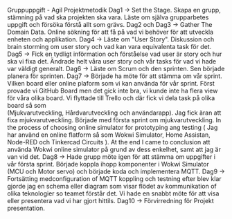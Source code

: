 Gruppuppgift - Agil Projektmetodik
 Dag1 -> Set the Stage. Skapa en grupp, stämning på vad ska projekten ska vara. Läste om själva grupparbetes uppgift och försöka förstå allt som grävs.
 Dag2 och Dag3 -> Gather The Domain Data. Online sökning för att få på vad vi behöver för att utveckla enheten och applikation.
 Dag4 -> Läste om "User Story". Diskussion och brain storming om user story och vad kan vara equivalenta task för det.
 Dag5 -> Fick en tydligt införmation och förståelse vad user är story och hur ska vi fixa det. Ändrade helt våra user story och vår tasks för vad vi hade var 
         väldigt generalt.
 Dag6 -> Läste om Scrum och den sprinten. Sen började planera för sprinten.
 Dag7 -> Började ha möte för att stämma om vår sprint. Vilken board eller online plaform som vi kan använda för vår sprint. Först provade vi GitHub Board men det              gick inte bra, vi kunde inte ha flera view för våra olika board. Vi flyttade till Trello och där fick vi dela task på olika board så som     
          (Mjukvarutveckling, Hårdvarutveckling och användarapp). Jag fick äran att fixa mjukvarutveckling. Började med första sprint om mjukvarutveckling. In the 
          process of choosing online simulator for prototyping ang testing ( Jag har använd en online flatform så som Wokwi Simulator, Home Assistan, Node-RED och 
          Tinkercad Circuits ). At the end I came to conclusion att använda Wokwi online simulator på grund av dess enkelhet, samt att jag är van vid det.
 Dag8 ->  Hade grupp möte igen för att stämma om uppgifter i vår första sprint. Började koppla ihopp komponenter i Wokwi Simulator (MCU och Motor servo) och började 
          koda och implementera MQTT.
 Dag9 -> Fortsätting medconfiguration of MQTT koppling och testning efter blev klar gjorde jag en schema eller diagram som visar flödet av kommunikation of olika 
         teknologier so teamet förstår det. Vi hade en snabbt möte för att visa eller presentera vad vi har gjort hittils. 
 Dag10 -> Förvirredning för Projekt presentation.
 
 

